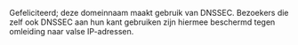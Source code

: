 
Gefeliciteerd; deze domeinnaam maakt gebruik van DNSSEC. Bezoekers die zelf 
ook DNSSEC aan hun kant gebruiken zijn hiermee beschermd tegen omleiding 
naar valse IP-adressen.
